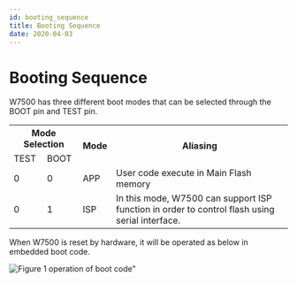```yaml
---
id: booting_sequence
title: Booting Sequence
date: 2020-04-03
---
```


# Booting Sequence

W7500 has three different boot modes that can be selected through the BOOT pin and TEST pin.

<table class="tg">
  <tr>
    <th class="tg-huh2" colspan="2">Mode Selection</th>
    <th class="tg-s6z2" rowspan="2">Mode</th>
    <th class="tg-huh2" rowspan="2">Aliasing</th>
  </tr>
  <tr>
    <td class="tg-s6z2">TEST</td>
    <td class="tg-s6z2">BOOT</td>
  </tr>
  <tr>
    <td class="tg-s6z2">0</td>
    <td class="tg-s6z2">0</td>
    <td class="tg-s6z2">APP</td>
    <td class="tg-031e">User code execute in Main Flash memory</td>
  </tr>
  <tr>
    <td class="tg-s6z2">0</td>
    <td class="tg-s6z2">1</td>
    <td class="tg-s6z2">ISP</td>
    <td class="tg-031e">In this mode, W7500 can support ISP function in order to control flash using serial interface.</td>
  </tr>

</table>

When W7500 is reset by hardware, it will be operated as below in embedded boot code.

![Figure 1 operation of boot code"](/document_framework/img/products/w7500/operation_boot_code.jpg)
